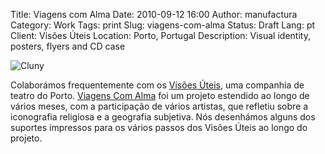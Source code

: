 Title: Viagens com Alma
Date: 2010-09-12 16:00
Author: manufactura
Category: Work
Tags: print
Slug: viagens-com-alma
Status: Draft
Lang: pt
Client: Visões Úteis
Location: Porto, Portugal
Description: Visual identity, posters, flyers and CD case

![Cluny]({filename}/media/8_cluny-1-copy.png)

Colaborámos frequentemente com os [Visões
Úteis](http://visoesuteis.pt "Visões Úteis"), uma companhia de teatro do
Porto. [Viagens Com Alma](http://viagenscomalma.eu/ "Viagens com Alma")
foi um projeto estendido ao longo de vários meses, com a participação de
vários artistas, que refletiu sobre a iconografia religiosa e a
geografia subjetiva. Nós desenhámos alguns dos suportes impressos para
os vários passos dos Visões Úteis ao longo do projeto.

